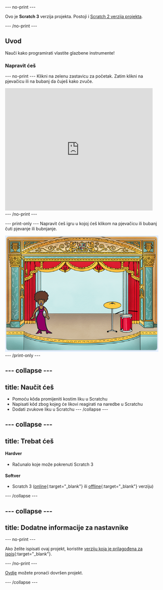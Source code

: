 --- no-print ---

Ovo je **Scratch 3** verzija projekta. Postoji i [Scratch 2 verzija projekta](https://projects.raspberrypi.org/hr-HR/projects/rock-band-scratch2).

--- /no-print ---

## Uvod

Nauči kako programirati vlastite glazbene instrumente!

### Napravit ćeš

--- no-print --- Klikni na zelenu zastavicu za početak. Zatim klikni na pjevačicu ili na bubanj da čuješ kako zvuče.

<div class="scratch-preview">
  <iframe allowtransparency="true" width="485" height="402" src="https://scratch.mit.edu/projects/embed/276872220/?autostart=false" frameborder="0" scrolling="no"></iframe>
</div> --- /no-print ---

--- print-only --- Napravit ćeš igru u kojoj ćeš klikom na pjevačicu ili bubanj čuti pjevanje ili bubnjanje.

![snimka zaslona igre](images/demo.png) --- /print-only ---

--- collapse ---
---
title: Naučit ćeš
---

+ Pomoću kôda promijeniti kostim liku u Scratchu
+ Napisati kôd zbog kojeg će likovi reagirati na naredbe u Scratchu
+ Dodati zvukove liku u Scratchu --- /collapse ---

--- collapse ---
---
title: Trebat ćeš
---

#### Hardver

+ Računalo koje može pokrenuti Scratch 3

#### Softver

+ Scratch 3 ([online](http://rpf.io/scratchon){:target="_blank"} ili [offline](http://rpf.io/scratchoff){:target="_blank"} verziju)

--- /collapse ---

--- collapse ---
---
title: Dodatne informacije za nastavnike
---

--- no-print ---

Ako želite ispisati ovaj projekt, koristite [verziju koja je prilagođena za ispis](https://projects.raspberrypi.org/hr-HR/projects/rock-band/print){:target="_blank"}.

--- /no-print ---

[Ovdje](http://rpf.io/p/hr-HR/rock-band-get) možete pronaći dovršen projekt.

--- /collapse ---